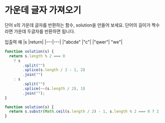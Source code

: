 # 가운데 글자 가져오기

단어 s의 가운데 글자를 반환하는 함수, solution을 만들어 보세요. 단어의 길이가 짝수라면 가운데 두글자를 반환하면 됩니다.

입출력 예
|s |return|
|---|---|
|"abcde" |"c"|
|"qwer"| "we"|

```js
function solution(s) {
  return s.length % 2 === 0
    ? s
        .split("")
        .splice(s.length / 2 - 1, 2)
        .join("")
    : s
        .split("")
        .splice(~~(s.length / 2), 1)
        .join("");
}
```

```js
function solution(s) {
  return s.substr(Math.ceil(s.length / 2) - 1, s.length % 2 === 0 ? 2 : 1);
}
```
